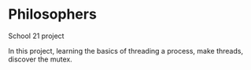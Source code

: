 # Philosophers

School 21 project

In this project, learning the basics of threading a process, make threads, discover the mutex.
